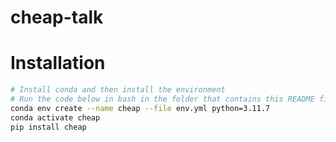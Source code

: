 # cheap-talk

# Installation
```bash
# Install conda and then install the environment
# Run the code below in bash in the folder that contains this README file.
conda env create --name cheap --file env.yml python=3.11.7
conda activate cheap
pip install cheap
```